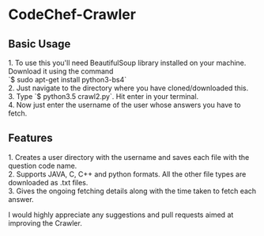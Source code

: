 # CodeChef-Crawler
<h2>Basic Usage</h2> 
<p>
1. To use this you'll need BeautifulSoup library installed on your machine. Download it using the command<br>
 `$ sudo apt-get install python3-bs4` <br>
2. Just navigate to the directory where you have cloned/downloaded this.<br>
3. Type `$ python3.5 crawl2.py`. Hit enter in your terminal. <br>
4. Now just enter the username of the user whose answers you have to fetch.<br>
</p>

<h2>Features</h2>
<p>
1. Creates a user directory with the username and saves each file with the question code name. <br>
2. Supports JAVA, C, C++ and python formats. All the other file types are downloaded as .txt files. <br>
3. Gives the ongoing fetching details along with the time taken to fetch each answer.<br>
</p>
I would highly appreciate any suggestions and pull requests aimed at improving the Crawler.




